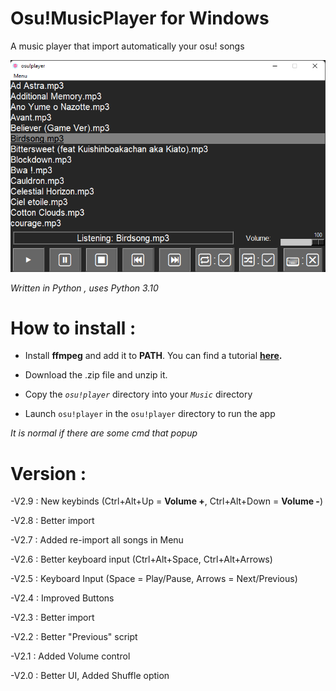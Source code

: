 # Osu!MusicPlayer for Windows

A music player that import automatically your osu! songs

![Screenshot](screen.png)

*Written in Python , uses Python 3.10*

# How to install :

- Install **ffmpeg** and add it to **PATH**. You can find a tutorial **[here](https://www.geeksforgeeks.org/how-to-install-ffmpeg-on-windows/).**

- Download the .zip file and unzip it.

- Copy the *`osu!player`* directory into your *`Music`* directory

- Launch `osu!player` in the `osu!player` directory to run the app 

*It is normal if there are some cmd that popup*

# Version :

-V2.9 : New keybinds (Ctrl+Alt+Up = **Volume +**, Ctrl+Alt+Down = **Volume -**)

-V2.8 : Better import

-V2.7 : Added re-import all songs in Menu

-V2.6 : Better keyboard input (Ctrl+Alt+Space, Ctrl+Alt+Arrows)

-V2.5 : Keyboard Input (Space = Play/Pause, Arrows = Next/Previous)

-V2.4 : Improved Buttons

-V2.3 : Better import

-V2.2 : Better "Previous" script

-V2.1 : Added Volume control

-V2.0 : Better UI, Added Shuffle option
